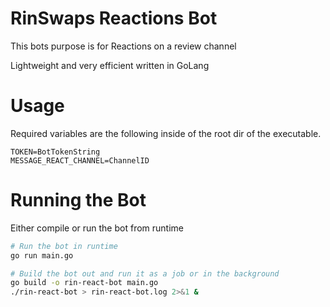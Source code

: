 # RinSwaps Reactions Bot
This bots purpose is for Reactions on a review channel

Lightweight and very efficient written in GoLang


# Usage

Required variables are the following inside of the root dir of the executable.

```env
TOKEN=BotTokenString
MESSAGE_REACT_CHANNEL=ChannelID
```


# Running the Bot


Either compile or run the bot from runtime

```bash
# Run the bot in runtime
go run main.go 

# Build the bot out and run it as a job or in the background
go build -o rin-react-bot main.go 
./rin-react-bot > rin-react-bot.log 2>&1 &
```
